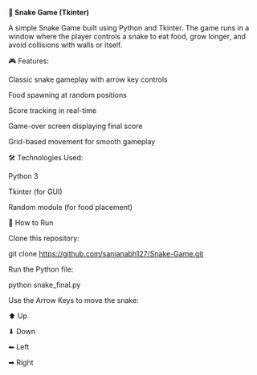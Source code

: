 **🐍 Snake Game (Tkinter)**

A simple Snake Game built using Python and Tkinter. The game runs in a window where the player controls a snake to eat food, grow longer, and avoid collisions with walls or itself.

🎮 Features:

Classic snake gameplay with arrow key controls

Food spawning at random positions

Score tracking in real-time

Game-over screen displaying final score

Grid-based movement for smooth gameplay

🛠️ Technologies Used:

Python 3

Tkinter (for GUI)

Random module (for food placement)

🚀 How to Run

Clone this repository:

git clone https://github.com/sanjanabh127/Snake-Game.git


Run the Python file:

python snake_final.py


Use the Arrow Keys to move the snake:

⬆ Up

⬇ Down

⬅ Left

➡ Right
